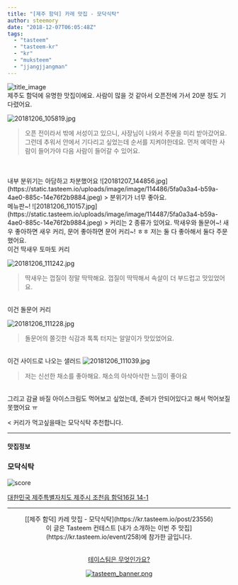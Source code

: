 ```yaml
---
title: "[제주 함덕] 카레 맛집 - 모닥식탁"
author: steemory
date: "2018-12-07T06:05:48Z"
tags:
  - "tasteem"
  - "tasteem-kr"
  - "kr"
  - "muksteem"
  - "jjangjjangman"
---
```

![title_image](https://static.tasteem.io/uploads/3843/post/23556/content_9511fac9-9df6-410a-9e19-e8073cc04c03.jpeg)
<br/>
제주도 함덕에 유명한 맛집이에요. 사람이 많을 것 같아서 오픈전에 가서 20분 정도 기다렸어요.

![20181206_105819.jpg](https://static.tasteem.io/uploads/image/image/114484/8cae3cc4-43b9-45ae-b34b-289caa99e142.jpeg)

> 오픈 전이라서 밖에 서성이고 있으니, 사장님이 나와서 주문을 미리 받아갔어요. 그런데 추워서 안에서 기다리고 싶었는데 순서를 지켜야한데요. 먼저 예약한 사람이 들어가야 다음 사람이 들어갈 수 있어요.

<br>
<br>
내부 분위기는 아담하고 차분했어요
![20181207_144856.jpg](https://static.tasteem.io/uploads/image/image/114486/5fa0a3a4-b59a-4ae0-885c-14e76f2b9884.jpeg)
> 분위기가 너무 좋아요.

<br>
메뉴판~!
![20181206_110157.jpg](https://static.tasteem.io/uploads/image/image/114487/5fa0a3a4-b59a-4ae0-885c-14e76f2b9884.jpeg)
> 커리는 2 종류가 있어요. 딱새우와 돌문어~! 새우 좋아하면 새우 커리, 문어 좋아하면 문어 커리~! ㅎㅎ 저는 둘 다 좋아해서 둘다 주문했어요.

<br>
이건 딱새우 토마토 커리

![20181206_111242.jpg](https://static.tasteem.io/uploads/image/image/114490/5fa0a3a4-b59a-4ae0-885c-14e76f2b9884.jpeg)
> 딱새우는 껍질이 정말 딱딱해요. 껍질이 딱딱해서 속살이 더 부드럽고 맛있었어요.

<br>
이건  돌문어 커리

![20181206_111228.jpg](https://static.tasteem.io/uploads/image/image/114489/8cae3cc4-43b9-45ae-b34b-289caa99e142.jpeg)
> 돌문어의 쫄깃한 식감과 톡톡 터지는 알알이가 맛있었어요.

<br> 이건 사이드로 나오는 샐러드
![20181206_111039.jpg](https://static.tasteem.io/uploads/image/image/114488/5fa0a3a4-b59a-4ae0-885c-14e76f2b9884.jpeg)
> 저는 신선한 채소를 좋아해요. 채소의 아삭아삭한 느낌이 좋아요

<br>그리고 감귤 바질 아이스크림도 먹어보고 싶었는데, 준비가 안되어있다고 해서 먹어보질 못했어요 ㅠ

<
커리가 먹고싶을때는 모닥식탁 추천합니다.

---------------------
#### 맛집정보
### 모닥식탁
![score](https://static.tasteem.io/images/steem/1Crowns.png)

[대한민국 제주특별자치도 제주시 조천읍 함덕16길 14-1](https://kr.tasteem.io/post/23556#map)

-----------------------------------------
<center>[[제주 함덕] 카레 맛집 - 모닥식탁](https://kr.tasteem.io/post/23556)
<br/>이 글은 Tasteem 컨테스트
 [내가 소개하는  이번 주 맛집](https://kr.tasteem.io/event/258)에 참가한 글입니다.

<br/>[테이스팀은 무엇인가요?](https://kr.tasteem.io/about)

[![tasteem_banner.png](https://static.tasteem.io/images/tasteem_banner_v3.png)](https://kr.tasteem.io)</center>